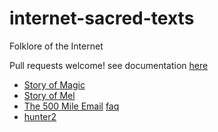 # internet-sacred-texts
Folklore of the Internet

Pull requests welcome!
see documentation [here](myLib/README.md)

* [Story of Magic](magic-story.md)
* [Story of Mel](Story_of_Mel.md)
* [The 500 Mile Email](500milemail.md) [faq](500milemail-faq.md)
* [hunter2](hunter2.md)
